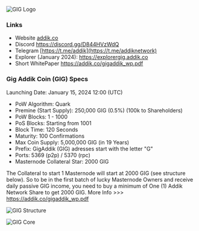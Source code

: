 ![GIG Logo](https://addik.co/gig256.png)

### Links
* Website [addik.co](https://addik.co)
* Discord https://discord.gg/D844HVzWdQ
* Telegram [https://t.me/addik](https://t.me/addiknetwork)
* Explorer (January 2024): https://explorergig.addik.co
* Short WhitePaper https://addik.co/gigaddik_wp.pdf

### Gig Addik Coin (GIG) Specs

Launching Date: January 15, 2024 12:00 (UTC)

* PoW Algorithm: Quark
* Premine (Start Supply): 250,000 GIG (0.5%) (100k to Shareholders)
* PoW Blocks: 1 - 1000
* PoS Blocks: Starting from 1001
* Block Time: 120 Seconds
* Maturity: 100 Confirmations
* Max Coin Supply: 5,000,000 GIG (in 19 Years)
* Prefix: GigAddik (GIG) adresses start with the letter "G"
* Ports: 5369 (p2p) / 5370 (rpc)
* Masternode Collateral Star: 2000 GIG

The Collateral to start 1 Masternode will start at 2000 GIG (see structure below).
So to be in the first batch of lucky Masternode Owners and receive daily passive GIG income,
you need to buy a minimum of One (1) Addik Network Share to get 2000 GIG.
More Info >>> https://addik.co/gigaddik_wp.pdf

![GIG Structure](https://addik.co/structure.jpg)

![GIG Core](https://addik.co/gigcore2.jpg)
